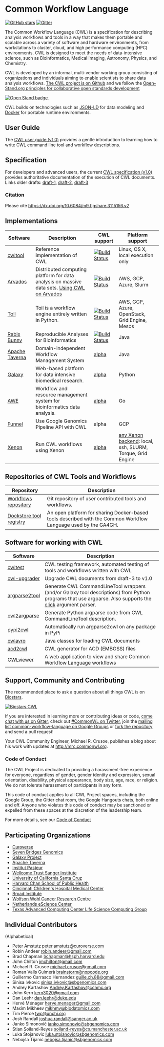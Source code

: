 Common Workflow Language
========================

[![GitHub stars](https://img.shields.io/github/stars/common-workflow-language/common-workflow-language.svg)](https://github.com/common-workflow-language/common-workflow-language/stargazers) [![Gitter](https://badges.gitter.im/Join%20Chat.svg)](https://gitter.im/common-workflow-language/common-workflow-language?utm_source=badge&utm_medium=badge&utm_campaign=pr-badge&utm_content=badge)

The Common Workflow Language (CWL) is a specification for describing analysis
workflows and tools in a way that makes them portable and scalable across a
variety of software and hardware environments, from workstations to cluster,
cloud, and high performance computing (HPC) environments.  CWL is designed to
meet the needs of data-intensive science, such as Bioinformatics, Medical
Imaging, Astronomy, Physics, and Chemistry.

CWL is developed by an informal, multi-vendor working group consisting of
organizations and individuals aiming to enable scientists to share data
analysis workflows.  [The CWL project is on Github](https://github.com/common-workflow-language/common-workflow-language) and we follow the [Open-Stand.org principles for collaborative open standards development](https://open-stand.org/about-us/principles/)

[![Open Stand badge](http://standards.ieee.org/images/openstand/128x128-blue2.png)](https://open-stand.org/about-us/principles/).

CWL builds on technologies such as [JSON-LD](http://json-ld.org)
for data modeling and [Docker](http://docker.com) for portable runtime
environments.

## User Guide

The [CWL user guide (v1.0)](http://www.commonwl.org/v1.0/UserGuide.html) provides a
gentle introduction to learning how to write CWL command line tool and workflow
descriptions.

## Specification

For developers and advanced users, the current
[CWL specification (v1.0)](http://www.commonwl.org/v1.0/) provides
authoritative documentation of the execution of CWL documents.  Links older
drafts:
[draft-1](https://github.com/common-workflow-language/common-workflow-language/tree/master/draft-1),
[draft-2](http://www.commonwl.org/draft-2/),
[draft-3](http://www.commonwl.org/draft-3/)

### Citation

Please cite https://dx.doi.org/10.6084/m9.figshare.3115156.v2

## Implementations

|Software|Description|CWL support|Platform support|
|--------|-----------|-----------|--------|
|[cwltool](https://github.com/common-workflow-language/cwltool)|Reference implementation of CWL|[![Build Status](https://ci.commonwl.org/job/cwltool-conformance/badge/icon)](http://ci.commonwl.org/job/cwltool-conformance/lastBuild/testReport/)|Linux, OS X, local execution only|
|[Arvados](https://arvados.org)|Distributed computing platform for data analysis on massive data sets. [Using CWL on Arvados](http://doc.arvados.org/user/cwl/cwl-runner.html)|[![Build Status](https://ci.commonwl.org/job/arvados-conformance/badge/icon)](http://ci.commonwl.org/job/arvados-conformance/lastBuild/testReport/)|AWS, GCP, Azure, Slurm|
|[Toil](https://github.com/BD2KGenomics/toil)|Toil is a workflow engine entirely written in Python.|[![Build Status](https://ci.commonwl.org/job/toil-conformance/badge/icon)](http://ci.commonwl.org/job/toil-conformance/lastBuild/testReport/)|AWS, GCP, Azure, OpenStack, Grid Engine, Mesos|
|[Rabix Bunny](https://github.com/rabix/bunny)|Reproducible Analyses for Bioinformatics|[![Build Status](https://ci.commonwl.org/buildStatus/icon?job=rabix-conformance)](https://ci.commonwl.org/job/rabix-conformance/)|Java|
|[Apache Taverna](http://taverna.incubator.apache.org/)|Domain-independent Workflow Management System|[alpha](https://issues.apache.org/jira/browse/TAVERNA-900)|Java|
|[Galaxy](https://galaxyproject.org/)|Web-based platform for data intensive biomedical research.|[alpha](https://github.com/common-workflow-language/galaxy)|Python|
|[AWE](https://github.com/MG-RAST/AWE)|Workflow and resource management system for bioinformatics data analysis.|[alpha](https://github.com/wgerlach/AWE)|Go|
|[Funnel](https://github.com/bmeg/funnel)|Use Google Genomics Pipeline API with CWL|alpha|GCP|
|[Xenon](http://nlesc.github.io/Xenon/)|Run CWL workflows using Xenon|[alpha](https://github.com/NLeSC/xenon-cwl-runner)|[any Xenon backend](http://nlesc.github.io/Xenon/): local, ssh, SLURM, Torque, Grid Engine|



## Repositories of CWL Tools and Workflows

|Repository|Description|
|----|-----------|
|[Workflows repository](https://github.com/common-workflow-language/workflows)|Git repository of user contributed tools and workflows.|
|[Dockstore tool registry](http://dockstore.org)|An open platform for sharing Docker-based tools described with the Common Workflow Language used by the GA4GH.|

## Software for working with CWL

|Software|Description|
|--------|-----------|
|[cwltest](https://github.com/common-workflow-language/cwltest)|CWL testing framework,  automated testing of tools and workflows written with CWL|
|[cwl-upgrader](https://github.com/common-workflow-language/cwl-upgrader)|Upgrade CWL documents from draft-3 to v1.0|
|[argparse2tool](https://github.com/erasche/argparse2tool#cwl-specific-functionality)|Generate CWL CommandLineTool wrappers (and/or Galaxy tool descriptions) from Python programs that use argparse.  Also supports the [click](http://click.pocoo.org/5/) argument parser.|
|[cwl2argparse](https://github.com/common-workflow-language/cwl2argparse)|Generate Python argparse code from CWL CommandLineTool description.|
|[pypi2cwl](https://github.com/common-workflow-language/pypi2cwl)|Automatically run argparse2cwl on any package in PyPi|
|[cwlavro](https://github.com/common-workflow-language/cwlavro)|Java classes for loading CWL documents|
|[acd2cwl](https://github.com/common-workflow-language/acd2cwl)|CWL generator for ACD (EMBOSS) files |
|[CWLviewer](https://view.commonwl.org/)|A web application to view and share Common Workflow Language workflows|

## Support, Community and Contributing

The recommended place to ask a question about all things CWL is on
[Biostars](https://www.biostars.org/t/cwl/).

[![Biostars CWL](https://www.biostars.org/static/biostar2.logo.png)](https://www.biostars.org/t/cwl/)

If you are interested in learning more or contributing ideas or code,
[come chat with us on Gitter](https://gitter.im/common-workflow-language/common-workflow-language),
check out [#CommonWL on Twitter](https://twitter.com/search?q=%23CommonWL),
join the [mailing list common-workflow-language on Google Groups](https://groups.google.com/forum/#!forum/common-workflow-language) or
[fork the repository](https://github.com/common-workflow-language/common-workflow-language)
and send a pull request!

Your CWL Community Engineer, Michael R. Crusoe, publishes a blog about his work
with updates at http://mrc.commonwl.org.

### Code of Conduct

The CWL Project is dedicated to providing a harassment-free experience for
everyone, regardless of gender, gender identity and expression, sexual
orientation, disability, physical appearance, body size, age, race, or
religion. We do not tolerate harassment of participants in any form.

This code of conduct applies to all CWL Project spaces, including the Google
Group, the Gitter chat room, the Google Hangouts chats, both online and off.
Anyone who violates this code of conduct may be sanctioned or expelled from
these spaces at the discretion of the leadership team.

For more details, see our [Code of
Conduct](https://github.com/common-workflow-language/common-workflow-language/blob/master/CODE_OF_CONDUCT.md)

## Participating Organizations

* [Curoverse](http://curoverse.com)
* [Seven Bridges Genomics](http://sbgenomics.com)
* [Galaxy Project](http://galaxyproject.org/)
* [Apache Taverna](http://taverna.incubator.apache.org/)
* [Institut Pasteur](http://www.pasteur.fr)
* [Wellcome Trust Sanger Institute](https://www.sanger.ac.uk/)
* [University of California Santa Cruz](https://cbse.soe.ucsc.edu/research/bioinfo)
* [Harvard Chan School of Public Health](http://www.hsph.harvard.edu/)
* [Cincinnati Children's Hospital Medical Center](http://www.cincinnatichildrens.org/)
* [Broad Institute](https://www.broadinstitute.org)
* [Wolfson Wohl Cancer Research Centre](http://www.gla.ac.uk/researchinstitutes/cancersciences/ics/facilities/wwcrc/)
* [Netherlands eScience Center](https://www.esciencecenter.nl/)
* [Texas Advanced Computing Center Life Science Computing Group](https://www.tacc.utexas.edu/life-sciences-computing)

## Individual Contributors

(Alphabetical)

* Peter Amstutz <peter.amstutz@curoverse.com>
* Robin Andeer <robin.andeer@gmail.com>
* Brad Chapman <bchapman@hsph.harvard.edu>
* John Chilton <jmchilton@gmail.com>
* Michael R. Crusoe <michael.crusoe@gmail.com>
* Roman Valls Guimerà <brainstorm@nopcode.org>
* Guillermo Carrasco Hernandez <guille.ch.88@gmail.com>
* Sinisa Ivkovic <sinisa.ivkovic@sbgenomics.com>
* Andrey Kartashov <Andrey.Kartashov@cchmc.org>
* John Kern <kern3020@gmail.com>
* Dan Leehr <dan.leehr@duke.edu>
* Hervé Ménager <herve.menager@gmail.com>
* Maxim Mikheev <mikhmv@biodatomics.com>
* Tim Pierce <twp@unchi.org>
* Josh Randall <joshua.randall@sanger.ac.uk>
* Janko Simonović <janko.simonovic@sbgenomics.com>
* Stian Soiland-Reyes <soiland-reyes@cs.manchester.ac.uk>
* Luka Stojanovic <luka.stojanovic@sbgenomics.com>
* Nebojša Tijanić <nebojsa.tijanic@sbgenomics.com>
